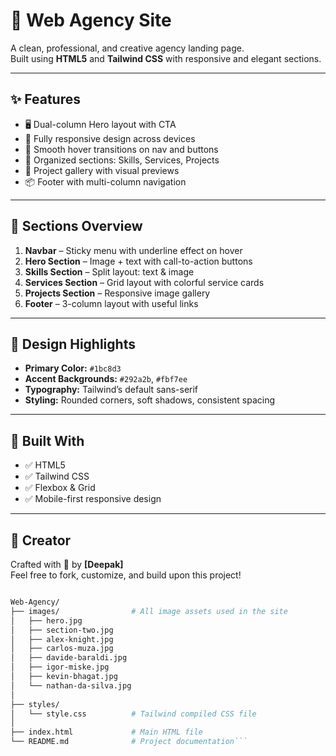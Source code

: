# 💼 Web Agency Site

A clean, professional, and creative agency landing page.  
Built using **HTML5** and **Tailwind CSS** with responsive and elegant sections.

---

## ✨ Features

- 🖥️ Dual-column Hero layout with CTA
- 📱 Fully responsive design across devices
- 🌈 Smooth hover transitions on nav and buttons
- 🧠 Organized sections: Skills, Services, Projects
- 🎯 Project gallery with visual previews
- 📦 Footer with multi-column navigation

---

## 📌 Sections Overview

1. **Navbar** – Sticky menu with underline effect on hover  
2. **Hero Section** – Image + text with call-to-action buttons  
3. **Skills Section** – Split layout: text & image  
4. **Services Section** – Grid layout with colorful service cards  
5. **Projects Section** – Responsive image gallery  
6. **Footer** – 3-column layout with useful links

---

## 🎨 Design Highlights

- **Primary Color:** `#1bc8d3`
- **Accent Backgrounds:** `#292a2b`, `#fbf7ee`
- **Typography:** Tailwind’s default sans-serif
- **Styling:** Rounded corners, soft shadows, consistent spacing

---

## 🧱 Built With

- ✅ HTML5  
- ✅ Tailwind CSS  
- ✅ Flexbox & Grid  
- ✅ Mobile-first responsive design

---

## 🙌 Creator

Crafted with 💙 by **[Deepak]**  
Feel free to fork, customize, and build upon this project!
```bash 

Web-Agency/
├── images/                # All image assets used in the site
│   ├── hero.jpg
│   ├── section-two.jpg
│   ├── alex-knight.jpg
│   ├── carlos-muza.jpg
│   ├── davide-baraldi.jpg
│   ├── igor-miske.jpg
│   ├── kevin-bhagat.jpg
│   └── nathan-da-silva.jpg
│
├── styles/
│   └── style.css          # Tailwind compiled CSS file
│
├── index.html             # Main HTML file
└── README.md              # Project documentation```

